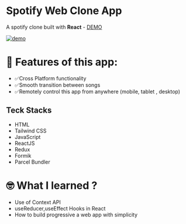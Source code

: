 
# Spotify Web Clone App

A spotify clone built with <strong>React</strong> - [DEMO]()

<a href="" ><img src="https://github.com/namratapdr/spotify-clone/blob/master/demo/platify.gif" alt="demo"></a>


# 📖 Features of this app:
- ✅Cross Platform functionality
- ✅Smooth transition between songs
- ✅Remotely control this app from anywhere (mobile, tablet , desktop)


## Teck Stacks

-   HTML
-   Tailwind CSS
-   JavaScript
-   ReactJS
-   Redux
-   Formik
-   Parcel Bundler


# 🤓 What I learned ?
 - Use of Context API
 - useReducer,useEffect Hooks in React
 - How to build progressive a web app with simplicity
